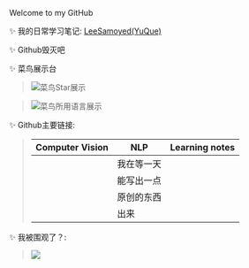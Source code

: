 Welcome to my GitHub

✨ 我的日常学习笔记:  [LeeSamoyed(YuQue)](https://www.yuque.com/leesamoyed)

✨ Github毁灭吧
<!--
><img width="100%" alt="game gif" src="https://raw.githubusercontent.com/leesamoyed/leesamoyed/main/assets/github-contribution-grid-snake.svg"/>

**LeeSamoyed/LeeSamoyed** is a ✨ _special_ ✨ repository because its `README.md` (this file) appears on your GitHub profile.

Here are some ideas to get you started:

- 🔭 I’m currently working on ...
- 🌱 I’m currently learning ...
- 👯 I’m looking to collaborate on ...
- 🤔 I’m looking for help with ...
- 💬 Ask me about ...
- 📫 How to reach me: ...
- 😄 Pronouns: ...
- ⚡ Fun fact: ...
-->

✨ 菜鸟展示台
> <img align="center" src="https://github-readme-stats.anuraghazra1.vercel.app/api?username=leesamoyed&show_icons=true&line_height=27&include_all_commits=true" alt="菜鸟Star展示" />

> <img align="center" src="https://github-readme-stats.anuraghazra1.vercel.app/api/top-langs/?username=leesamoyed&show_icons=true&line_height=27&include_all_commits=true" alt="菜鸟所用语言展示" />
> 
✨ Github主要链接:

>| Computer Vision | NLP | Learning notes |
>|  ----  | ----  | ---- |
>|   | 我在等一天 |  |
>|   | 能写出一点 |  |
>|   | 原创的东西 |  |
>|   | 出来      |  |

✨ 我被围观了？:
><img src="https://profile-counter.glitch.me/Leesamoyed/count.svg" />
